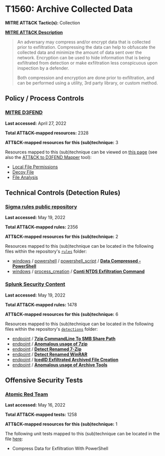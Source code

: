 # T1560: Archive Collected Data
**MITRE ATT&CK Tactic(s):** Collection

**[MITRE ATT&CK Description](https://attack.mitre.org/techniques/T1560)**
<blockquote>An adversary may compress and/or encrypt data that is collected prior to exfiltration. Compressing the data can help to obfuscate the collected data and minimize the amount of data sent over the network. Encryption can be used to hide information that is being exfiltrated from detection or make exfiltration less conspicuous upon inspection by a defender.

Both compression and encryption are done prior to exfiltration, and can be performed using a utility, 3rd party library, or custom method.</blockquote>

## Policy / Process Controls
### [MITRE D3FEND](https://d3fend.mitre.org/)
**Last accessed:** April 27, 2022

**Total ATT&CK-mapped resources:** 2328

**ATT&CK-mapped resources for this (sub)technique:** 3

Resources mapped to this (sub)technique can be viewed on [this page](https://d3fend.mitre.org/) (see also the [ATT&CK to D3FEND Mapper](https://d3fend.mitre.org/tools/attack-mapper) tool):

* [Local File Permissions](https://d3fend.mitre.org/techniques/d3f:LocalFilePermissions)
* [Decoy File](https://d3fend.mitre.org/techniques/d3f:DecoyFile)
* [File Analysis](https://d3fend.mitre.org/techniques/d3f:FileAnalysis)

## Technical Controls (Detection Rules)
### [Sigma rules public repository](https://github.com/SigmaHQ/sigma)
**Last accessed:** May 19, 2022

**Total ATT&CK-mapped rules:** 2356

**ATT&CK-mapped resources for this (sub)technique:** 2

Resources mapped to this (sub)technique can be located in the following files within the repository's <code>[rules](https://github.com/SigmaHQ/sigma/tree/master/rules)</code> folder:

* [windows](https://github.com/SigmaHQ/sigma/tree/master/rules/windows/) / [powershell](https://github.com/SigmaHQ/sigma/tree/master/rules/windows/powershell/) / [powershell_script](https://github.com/SigmaHQ/sigma/tree/master/rules/windows/powershell/powershell_script/) / **[Data Compressed - PowerShell](https://github.com/SigmaHQ/sigma/blob/master/rules/windows/powershell/powershell_script/posh_ps_data_compressed.yml)**
* [windows](https://github.com/SigmaHQ/sigma/tree/master/rules/windows/) / [process_creation](https://github.com/SigmaHQ/sigma/tree/master/rules/windows/process_creation/) / **[Conti NTDS Exfiltration Command](https://github.com/SigmaHQ/sigma/blob/master/rules/windows/process_creation/proc_creation_win_malware_conti_7zip.yml)**

### [Splunk Security Content](https://github.com/splunk/security_content)
**Last accessed:** May 19, 2022

**Total ATT&CK-mapped rules:** 1478

**ATT&CK-mapped resources for this (sub)technique:** 6

Resources mapped to this (sub)technique can be located in the following files within the repository's <code>[detections](https://github.com/splunk/security_content/tree/develop/detections)</code> folder:

* [endpoint](https://github.com/splunk/security_content/tree/develop/detections/endpoint/) / **[7zip CommandLine To SMB Share Path](https://github.com/splunk/security_content/blob/develop/detections/endpoint/7zip_commandline_to_smb_share_path.yml)**
* [endpoint](https://github.com/splunk/security_content/tree/develop/detections/endpoint/) / **[Anomalous usage of 7zip](https://github.com/splunk/security_content/blob/develop/detections/endpoint/anomalous_usage_of_7zip.yml)**
* [endpoint](https://github.com/splunk/security_content/tree/develop/detections/endpoint/) / **[Detect Renamed 7-Zip](https://github.com/splunk/security_content/blob/develop/detections/endpoint/detect_renamed_7_zip.yml)**
* [endpoint](https://github.com/splunk/security_content/tree/develop/detections/endpoint/) / **[Detect Renamed WinRAR](https://github.com/splunk/security_content/blob/develop/detections/endpoint/detect_renamed_winrar.yml)**
* [endpoint](https://github.com/splunk/security_content/tree/develop/detections/endpoint/) / **[IcedID Exfiltrated Archived File Creation](https://github.com/splunk/security_content/blob/develop/detections/endpoint/icedid_exfiltrated_archived_file_creation.yml)**
* [endpoint](https://github.com/splunk/security_content/tree/develop/detections/endpoint/) / **[Anomalous usage of Archive Tools](https://github.com/splunk/security_content/blob/develop/detections/endpoint/ssa___anomalous_usage_of_archive_tools.yml)**


## Offensive Security Tests
### [Atomic Red Team](https://github.com/redcanaryco/atomic-red-team)
**Last accessed:** May 16, 2022

**Total ATT&CK-mapped tests:** 1258

**ATT&CK-mapped resources for this (sub)technique:** 1

The following unit tests mapped to this (sub)technique can be located in the file [here](https://github.com/redcanaryco/atomic-red-team/tree/master/atomics/T1560/T1560.yaml):

* Compress Data for Exfiltration With PowerShell

